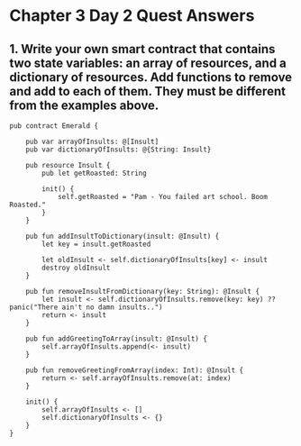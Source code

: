 # Chapter 3 Day 2 Quest Answers

## 1. Write your own smart contract that contains two state variables: an array of resources, and a dictionary of resources. Add functions to remove and add to each of them. They must be different from the examples above.

``` cadence
pub contract Emerald {

    pub var arrayOfInsults: @[Insult]
    pub var dictionaryOfInsults: @{String: Insult}

    pub resource Insult {
        pub let getRoasted: String
        
        init() {
            self.getRoasted = "Pam - You failed art school. Boom Roasted."
        }
    }

    pub fun addInsultToDictionary(insult: @Insult) {
        let key = insult.getRoasted
        
        let oldInsult <- self.dictionaryOfInsults[key] <- insult
        destroy oldInsult
    }

    pub fun removeInsultFromDictionary(key: String): @Insult {
        let insult <- self.dictionaryOfInsults.remove(key: key) ?? panic("There ain't no damn insults..")
        return <- insult
    }

    pub fun addGreetingToArray(insult: @Insult) {
        self.arrayOfInsults.append(<- insult)
    }

    pub fun removeGreetingFromArray(index: Int): @Insult {
        return <- self.arrayOfInsults.remove(at: index)
    }

    init() {
        self.arrayOfInsults <- []
        self.dictionaryOfInsults <- {}
    }
}

```

